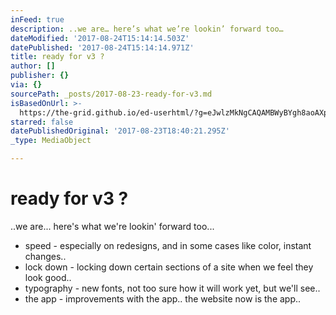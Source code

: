 ```yaml
---
inFeed: true
description: ..we are… here’s what we’re lookin’ forward too…
dateModified: '2017-08-24T15:14:14.503Z'
datePublished: '2017-08-24T15:14:14.971Z'
title: ready for v3 ?
author: []
publisher: {}
via: {}
sourcePath: _posts/2017-08-23-ready-for-v3.md
isBasedOnUrl: >-
  https://the-grid.github.io/ed-userhtml/?g=eJwlzMkNgCAQAMBWyBYgh8aoAXpRQOABGFhD-xp9zmdkPOueHOnRYlAwMQ4kuOgDKuBiBtKqURAQr7ZR2sVgyp0xZm9Lz1heJspXwfgyAvmqo1TrqgIGWtJ_1w-i9SEA
starred: false
datePublishedOriginal: '2017-08-23T18:40:21.295Z'
_type: MediaObject

---
```

# ready for v3 ?

..we are... here's what we're lookin' forward too...

* speed - especially on redesigns, and in some cases like color, instant changes..
* lock down - locking down certain sections of a site when we feel they look good..
* typography - new fonts, not too sure how it will work yet, but we'll see..
* the app - improvements with the app.. the website now is the app..